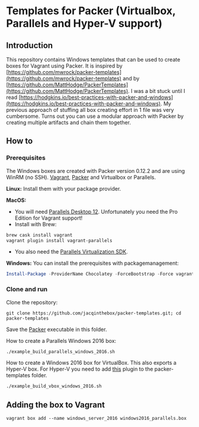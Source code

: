 # Templates for Packer (Virtualbox, Parallels and Hyper-V support)


## Introduction
This repository contains Windows templates that can be used to create boxes for Vagrant using Packer.
It is inspired by [https://github.com/mwrock/packer-templates](https://github.com/mwrock/packer-templates) and by [https://github.com/MattHodge/PackerTemplates](https://github.com/MattHodge/PackerTemplates).
I was a bit stuck until I read [https://hodgkins.io/best-practices-with-packer-and-windows](https://hodgkins.io/best-practices-with-packer-and-windows). My previous approach of stuffing all box creating effort in 1 file was very cumbersome. Turns out you can use a modular approach with Packer by creating multiple artifacts and chain them together.

## How to


### Prerequisites
The Windows boxes are created with Packer version 0.12.2 and are using WinRM (no SSH).
[Vagrant](https://www.vagrantup.com), [Packer](https://www.packer.io) and Virtualbox or Parallels.

**Linux:**
Install them with your package provider.

**MacOS:**
* You will need [Parallels Desktop 12](https://www.parallels.com/eu/products/desktop/download/). Unfortunately you need the Pro Edition for Vagrant support!
* Install with Brew:
```bash
brew cask install vagrant
vagrant plugin install vagrant-parallels
```
* You also need the [Parallels Virtualization SDK](http://www.parallels.com/download/pvsdk/).

**Windows:**
You can install the prerequisites with packagemanagement:
```Powershell
Install-Package -ProviderName Chocolatey -ForceBootstrap -Force vagrant,virtualbox,packer
```

### Clone and run
Clone the repository:
```
git clone https://github.com/jacqinthebox/packer-templates.git; cd packer-templates
```
Save the [Packer](https://www.packer.io) executable in this folder.

How to create a Parallels Windows 2016 box:
```bash
./example_build_parallels_windows_2016.sh
```

How to create a Windows 2016 box for VirtualBox. This also exports a Hyper-V box.
For Hyper-V you need to add  [this](https://bintray.com/dwickern/packer-plugins/packer-post-processor-virtualbox-to-hyperv/0.1.0#files) plugin to the packer-templates folder.

```bash
./example_build_vbox_windows_2016.sh
```

## Adding the box to Vagrant

```
vagrant box add --name windows_server_2016 windows2016_parallels.box
```
